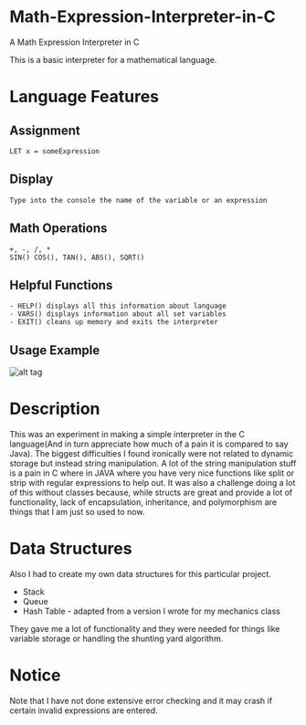 # Math-Expression-Interpreter-in-C
A Math Expression Interpreter in C

This is a basic interpreter for a mathematical language.

# Language Features

  ## Assignment
    LET x = someExpression
  ## Display
    Type into the console the name of the variable or an expression
  ## Math Operations
    +, -, /, *
    SIN() COS(), TAN(), ABS(), SQRT()
  ## Helpful Functions
    - HELP() displays all this information about language
    - VARS() displays information about all set variables
    - EXIT() cleans up memory and exits the interpreter
  ## Usage Example
![alt tag](http://evanputnam.com/wp-content/uploads/2018/01/Screen-Shot-2018-01-04-at-3.34.47-AM.png "Description goes here")
 


# Description
This was an experiment in making a simple interpreter in the C language(And in turn appreciate how much of a pain it is compared to say Java).
The biggest difficulties I found ironically were not related to dynamic storage but instead string manipulation.
A lot of the string manipulation stuff is a pain in C where in JAVA where you have very nice functions like split or
strip with regular expressions to help out.  It was also a challenge doing a lot of this without classes because, while
structs are great and provide a lot of functionality, lack of encapsulation, inheritance, and polymorphism are things that I am just so used to now.

# Data Structures
Also I had to create my own data structures for this particular project.
- Stack
- Queue
- Hash Table - adapted from a version I wrote for my mechanics class

They gave me a lot of functionality and they were needed for things like variable storage or
handling the shunting yard algorithm.


# Notice
Note that I have not done extensive error checking and it may crash if certain invalid expressions are entered.

